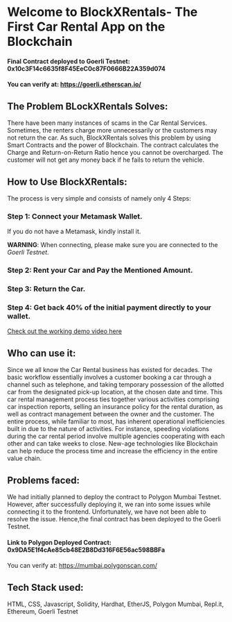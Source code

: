 # Welcome to BlockXRentals- The First Car Rental App on the Blockchain

#### Final Contract deployed to Goerli Testnet: 0x10c3F14c6635f8F45EeC0c87F0666B22A359d074
#### You can verify at: https://goerli.etherscan.io/

## The Problem BLockXRentals Solves:

There have been many instances of scams in the Car Rental Services. Sometimes, the renters charge more unnecessarily or the customers may not return the car. As such, BlockXRentals solves this problem by using Smart Contracts and the power of Blockchain. The contract calculates the Charge and Return-on-Return Ratio hence you cannot be overcharged. The customer will not get any money back if he fails to return the vehicle.

##  How to Use BlockXRentals:
The process is very simple and consists of namely only 4 Steps:

 ###  **Step 1**: Connect your Metamask Wallet.

If you do not have a Metamask, kindly install it.

 **WARNING**: When connecting, please make sure you are connected to the *Goerli Testnet*.

 ###  **Step 2**: Rent your Car and Pay the Mentioned Amount.
 ###  **Step 3**: Return the Car.
 ###  **Step 4**: Get back 40% of the initial payment directly to your wallet.
 
 [Check out the working demo video here](https://drive.google.com/file/d/1yrxno470kz31Cg9yP6MSqgFSi1guDICF/view?usp=sharing)

## Who can use it:
Since we all know the Car Rental business has existed for decades. The basic workflow essentially involves a customer booking a car through a channel such as telephone, and taking temporary possession of the allotted car from the designated pick-up location, at the chosen date and time. This car rental management process ties together various activities comprising car inspection reports, selling an insurance policy for the rental duration, as well as contract management between the owner and the customer. The entire process, while familiar to most, has inherent operational inefficiencies built in due to the nature of activities. For instance, speeding violations during the car rental period involve multiple agencies cooperating with each other and can take weeks to close. New-age technologies like Blockchain can help reduce the process time and increase the efficiency in the entire value chain.

##  Problems faced:
We had initially planned to deploy the contract to Polygon Mumbai Testnet. However, after successfully deploying it, we ran into some issues while connecting it to the frontend. Unfortunately, we have not been able to resolve the issue. Hence,the final contract has been deployed to the Goerli Testnet.
#### Link to Polygon Deployed Contract: 0x9DA5E1f4cAe85cb48E2B8Dd316F6E56ac598BBFa
#### 
You can verify at: https://mumbai.polygonscan.com/

## Tech Stack used:
HTML, CSS, Javascript, Solidity, Hardhat, EtherJS, Polygon Mumbai, Repl.it, Ethereum, Goerli Testnet
